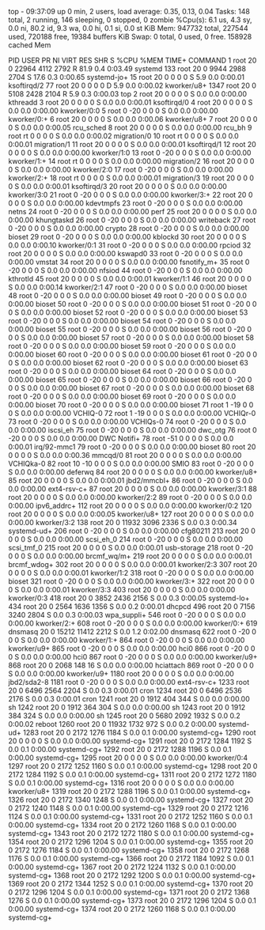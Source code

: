 top - 09:37:09 up 0 min,  2 users,  load average: 0.35, 0.13, 0.04
Tasks: 148 total,   2 running, 146 sleeping,   0 stopped,   0 zombie
%Cpu(s):  6.1 us,  4.3 sy,  0.0 ni, 80.2 id,  9.3 wa,  0.0 hi,  0.1 si,  0.0 st
KiB Mem:    947732 total,   227544 used,   720188 free,    19384 buffers
KiB Swap:        0 total,        0 used,        0 free.   158928 cached Mem

  PID USER      PR  NI    VIRT    RES    SHR S  %CPU %MEM     TIME+ COMMAND
    1 root      20   0   22964   4112   2792 R  81.9  0.4   0:03.49 systemd
  133 root      20   0    9944   2988   2704 S  17.6  0.3   0:00.65 systemd-jo+
   15 root      20   0       0      0      0 S   5.9  0.0   0:00.01 ksoftirqd/2
   77 root      20   0       0      0      0 D   5.9  0.0   0:00.02 kworker/u8+
 1347 root      20   0    5108   2428   2104 R   5.9  0.3   0:00.03 top
    2 root      20   0       0      0      0 S   0.0  0.0   0:00.00 kthreadd
    3 root      20   0       0      0      0 S   0.0  0.0   0:00.01 ksoftirqd/0
    4 root      20   0       0      0      0 S   0.0  0.0   0:00.00 kworker/0:0
    5 root       0 -20       0      0      0 S   0.0  0.0   0:00.00 kworker/0:+
    6 root      20   0       0      0      0 S   0.0  0.0   0:00.06 kworker/u8+
    7 root      20   0       0      0      0 S   0.0  0.0   0:00.05 rcu_sched
    8 root      20   0       0      0      0 S   0.0  0.0   0:00.00 rcu_bh
    9 root      rt   0       0      0      0 S   0.0  0.0   0:00.02 migration/0
   10 root      rt   0       0      0      0 S   0.0  0.0   0:00.01 migration/1
   11 root      20   0       0      0      0 S   0.0  0.0   0:00.01 ksoftirqd/1
   12 root      20   0       0      0      0 S   0.0  0.0   0:00.00 kworker/1:0
   13 root       0 -20       0      0      0 S   0.0  0.0   0:00.00 kworker/1:+
   14 root      rt   0       0      0      0 S   0.0  0.0   0:00.00 migration/2
   16 root      20   0       0      0      0 S   0.0  0.0   0:00.00 kworker/2:0
   17 root       0 -20       0      0      0 S   0.0  0.0   0:00.00 kworker/2:+
   18 root      rt   0       0      0      0 S   0.0  0.0   0:00.01 migration/3
   19 root      20   0       0      0      0 S   0.0  0.0   0:00.01 ksoftirqd/3
   20 root      20   0       0      0      0 S   0.0  0.0   0:00.00 kworker/3:0
   21 root       0 -20       0      0      0 S   0.0  0.0   0:00.00 kworker/3:+
   22 root      20   0       0      0      0 S   0.0  0.0   0:00.00 kdevtmpfs
   23 root       0 -20       0      0      0 S   0.0  0.0   0:00.00 netns
   24 root       0 -20       0      0      0 S   0.0  0.0   0:00.00 perf
   25 root      20   0       0      0      0 S   0.0  0.0   0:00.00 khungtaskd
   26 root       0 -20       0      0      0 S   0.0  0.0   0:00.00 writeback
   27 root       0 -20       0      0      0 S   0.0  0.0   0:00.00 crypto
   28 root       0 -20       0      0      0 S   0.0  0.0   0:00.00 bioset
   29 root       0 -20       0      0      0 S   0.0  0.0   0:00.00 kblockd
   30 root      20   0       0      0      0 S   0.0  0.0   0:00.10 kworker/0:1
   31 root       0 -20       0      0      0 S   0.0  0.0   0:00.00 rpciod
   32 root      20   0       0      0      0 S   0.0  0.0   0:00.00 kswapd0
   33 root       0 -20       0      0      0 S   0.0  0.0   0:00.00 vmstat
   34 root      20   0       0      0      0 S   0.0  0.0   0:00.00 fsnotify_m+
   35 root       0 -20       0      0      0 S   0.0  0.0   0:00.00 nfsiod
   44 root       0 -20       0      0      0 S   0.0  0.0   0:00.00 kthrotld
   45 root      20   0       0      0      0 S   0.0  0.0   0:00.01 kworker/1:1
   46 root      20   0       0      0      0 S   0.0  0.0   0:00.14 kworker/2:1
   47 root       0 -20       0      0      0 S   0.0  0.0   0:00.00 bioset
   48 root       0 -20       0      0      0 S   0.0  0.0   0:00.00 bioset
   49 root       0 -20       0      0      0 S   0.0  0.0   0:00.00 bioset
   50 root       0 -20       0      0      0 S   0.0  0.0   0:00.00 bioset
   51 root       0 -20       0      0      0 S   0.0  0.0   0:00.00 bioset
   52 root       0 -20       0      0      0 S   0.0  0.0   0:00.00 bioset
   53 root       0 -20       0      0      0 S   0.0  0.0   0:00.00 bioset
   54 root       0 -20       0      0      0 S   0.0  0.0   0:00.00 bioset
   55 root       0 -20       0      0      0 S   0.0  0.0   0:00.00 bioset
   56 root       0 -20       0      0      0 S   0.0  0.0   0:00.00 bioset
   57 root       0 -20       0      0      0 S   0.0  0.0   0:00.00 bioset
   58 root       0 -20       0      0      0 S   0.0  0.0   0:00.00 bioset
   59 root       0 -20       0      0      0 S   0.0  0.0   0:00.00 bioset
   60 root       0 -20       0      0      0 S   0.0  0.0   0:00.00 bioset
   61 root       0 -20       0      0      0 S   0.0  0.0   0:00.00 bioset
   62 root       0 -20       0      0      0 S   0.0  0.0   0:00.00 bioset
   63 root       0 -20       0      0      0 S   0.0  0.0   0:00.00 bioset
   64 root       0 -20       0      0      0 S   0.0  0.0   0:00.00 bioset
   65 root       0 -20       0      0      0 S   0.0  0.0   0:00.00 bioset
   66 root       0 -20       0      0      0 S   0.0  0.0   0:00.00 bioset
   67 root       0 -20       0      0      0 S   0.0  0.0   0:00.00 bioset
   68 root       0 -20       0      0      0 S   0.0  0.0   0:00.00 bioset
   69 root       0 -20       0      0      0 S   0.0  0.0   0:00.00 bioset
   70 root       0 -20       0      0      0 S   0.0  0.0   0:00.00 bioset
   71 root       1 -19       0      0      0 S   0.0  0.0   0:00.00 VCHIQ-0
   72 root       1 -19       0      0      0 S   0.0  0.0   0:00.00 VCHIQr-0
   73 root       0 -20       0      0      0 S   0.0  0.0   0:00.00 VCHIQs-0
   74 root       0 -20       0      0      0 S   0.0  0.0   0:00.00 iscsi_eh
   75 root       0 -20       0      0      0 S   0.0  0.0   0:00.00 dwc_otg
   76 root       0 -20       0      0      0 S   0.0  0.0   0:00.00 DWC Notifi+
   78 root     -51   0       0      0      0 S   0.0  0.0   0:00.01 irq/92-mmc1
   79 root       0 -20       0      0      0 S   0.0  0.0   0:00.00 bioset
   80 root      20   0       0      0      0 S   0.0  0.0   0:00.36 mmcqd/0
   81 root      20   0       0      0      0 S   0.0  0.0   0:00.00 VCHIQka-0
   82 root      10 -10       0      0      0 S   0.0  0.0   0:00.00 SMIO
   83 root       0 -20       0      0      0 S   0.0  0.0   0:00.00 deferwq
   84 root      20   0       0      0      0 S   0.0  0.0   0:00.00 kworker/u8+
   85 root      20   0       0      0      0 S   0.0  0.0   0:00.01 jbd2/mmcbl+
   86 root       0 -20       0      0      0 S   0.0  0.0   0:00.00 ext4-rsv-c+
   87 root      20   0       0      0      0 S   0.0  0.0   0:00.00 kworker/3:1
   88 root      20   0       0      0      0 S   0.0  0.0   0:00.00 kworker/2:2
   89 root       0 -20       0      0      0 S   0.0  0.0   0:00.00 ipv6_addrc+
  112 root      20   0       0      0      0 S   0.0  0.0   0:00.00 kworker/0:2
  120 root      20   0       0      0      0 S   0.0  0.0   0:00.05 kworker/u8+
  127 root      20   0       0      0      0 S   0.0  0.0   0:00.00 kworker/3:2
  138 root      20   0   11932   3096   2336 S   0.0  0.3   0:00.34 systemd-ud+
  206 root       0 -20       0      0      0 S   0.0  0.0   0:00.00 cfg80211
  213 root      20   0       0      0      0 S   0.0  0.0   0:00.00 scsi_eh_0
  214 root       0 -20       0      0      0 S   0.0  0.0   0:00.00 scsi_tmf_0
  215 root      20   0       0      0      0 S   0.0  0.0   0:00.01 usb-storage
  218 root       0 -20       0      0      0 S   0.0  0.0   0:00.00 brcmf_wq/m+
  219 root      20   0       0      0      0 S   0.0  0.0   0:00.01 brcmf_wdog+
  302 root      20   0       0      0      0 S   0.0  0.0   0:00.01 kworker/2:3
  307 root      20   0       0      0      0 S   0.0  0.0   0:00.01 kworker/1:2
  318 root       0 -20       0      0      0 S   0.0  0.0   0:00.00 bioset
  321 root       0 -20       0      0      0 S   0.0  0.0   0:00.00 kworker/3:+
  322 root      20   0       0      0      0 S   0.0  0.0   0:00.01 kworker/3:3
  403 root      20   0       0      0      0 S   0.0  0.0   0:00.00 kworker/0:3
  418 root      20   0    3852   2436   2156 S   0.0  0.3   0:00.05 systemd-lo+
  434 root      20   0    2564   1636   1356 S   0.0  0.2   0:00.01 dhcpcd
  496 root      20   0    7156   3240   2804 S   0.0  0.3   0:00.03 wpa_suppli+
  546 root       0 -20       0      0      0 S   0.0  0.0   0:00.00 kworker/2:+
  608 root       0 -20       0      0      0 S   0.0  0.0   0:00.00 kworker/0:+
  619 dnsmasq   20   0   15212  11412   2212 S   0.0  1.2   0:02.00 dnsmasq
  622 root       0 -20       0      0      0 S   0.0  0.0   0:00.00 kworker/1:+
  864 root       0 -20       0      0      0 S   0.0  0.0   0:00.00 kworker/u9+
  865 root       0 -20       0      0      0 S   0.0  0.0   0:00.00 hci0
  866 root       0 -20       0      0      0 S   0.0  0.0   0:00.00 hci0
  867 root       0 -20       0      0      0 S   0.0  0.0   0:00.00 kworker/u9+
  868 root      20   0    2068    148     16 S   0.0  0.0   0:00.00 hciattach
  869 root       0 -20       0      0      0 S   0.0  0.0   0:00.00 kworker/u9+
 1180 root      20   0       0      0      0 S   0.0  0.0   0:00.00 jbd2/sda2-8
 1181 root       0 -20       0      0      0 S   0.0  0.0   0:00.00 ext4-rsv-c+
 1233 root      20   0    6496   2564   2204 S   0.0  0.3   0:00.01 cron
 1234 root      20   0    6496   2536   2176 S   0.0  0.3   0:00.01 cron
 1241 root      20   0    1912    404    344 S   0.0  0.0   0:00.00 sh
 1242 root      20   0    1912    364    304 S   0.0  0.0   0:00.00 sh
 1243 root      20   0    1912    384    324 S   0.0  0.0   0:00.00 sh
 1245 root      20   0    5680   2092   1932 S   0.0  0.2   0:00.02 reboot
 1260 root      20   0   11932   1732    972 S   0.0  0.2   0:00.00 systemd-ud+
 1283 root      20   0    2172   1276   1184 S   0.0  0.1   0:00.00 systemd-cg+
 1290 root      20   0       0      0      0 S   0.0  0.0   0:00.00 systemd-cg+
 1291 root      20   0    2172   1284   1192 S   0.0  0.1   0:00.00 systemd-cg+
 1292 root      20   0    2172   1288   1196 S   0.0  0.1   0:00.00 systemd-cg+
 1295 root      20   0       0      0      0 S   0.0  0.0   0:00.00 kworker/0:4
 1297 root      20   0    2172   1252   1160 S   0.0  0.1   0:00.00 systemd-cg+
 1298 root      20   0    2172   1284   1192 S   0.0  0.1   0:00.00 systemd-cg+
 1311 root      20   0    2172   1272   1180 S   0.0  0.1   0:00.00 systemd-cg+
 1316 root      20   0       0      0      0 S   0.0  0.0   0:00.00 kworker/u8+
 1319 root      20   0    2172   1288   1196 S   0.0  0.1   0:00.00 systemd-cg+
 1326 root      20   0    2172   1340   1248 S   0.0  0.1   0:00.00 systemd-cg+
 1327 root      20   0    2172   1240   1148 S   0.0  0.1   0:00.00 systemd-cg+
 1329 root      20   0    2172   1216   1124 S   0.0  0.1   0:00.00 systemd-cg+
 1331 root      20   0    2172   1252   1160 S   0.0  0.1   0:00.00 systemd-cg+
 1334 root      20   0    2172   1260   1168 S   0.0  0.1   0:00.00 systemd-cg+
 1343 root      20   0    2172   1272   1180 S   0.0  0.1   0:00.00 systemd-cg+
 1354 root      20   0    2172   1296   1204 S   0.0  0.1   0:00.00 systemd-cg+
 1355 root      20   0    2172   1276   1184 S   0.0  0.1   0:00.00 systemd-cg+
 1358 root      20   0    2172   1268   1176 S   0.0  0.1   0:00.00 systemd-cg+
 1366 root      20   0    2172   1184   1092 S   0.0  0.1   0:00.00 systemd-cg+
 1367 root      20   0    2172   1224   1132 S   0.0  0.1   0:00.00 systemd-cg+
 1368 root      20   0    2172   1292   1200 S   0.0  0.1   0:00.00 systemd-cg+
 1369 root      20   0    2172   1344   1252 S   0.0  0.1   0:00.00 systemd-cg+
 1370 root      20   0    2172   1296   1204 S   0.0  0.1   0:00.00 systemd-cg+
 1371 root      20   0    2172   1368   1276 S   0.0  0.1   0:00.00 systemd-cg+
 1373 root      20   0    2172   1296   1204 S   0.0  0.1   0:00.00 systemd-cg+
 1374 root      20   0    2172   1260   1168 S   0.0  0.1   0:00.00 systemd-cg+
